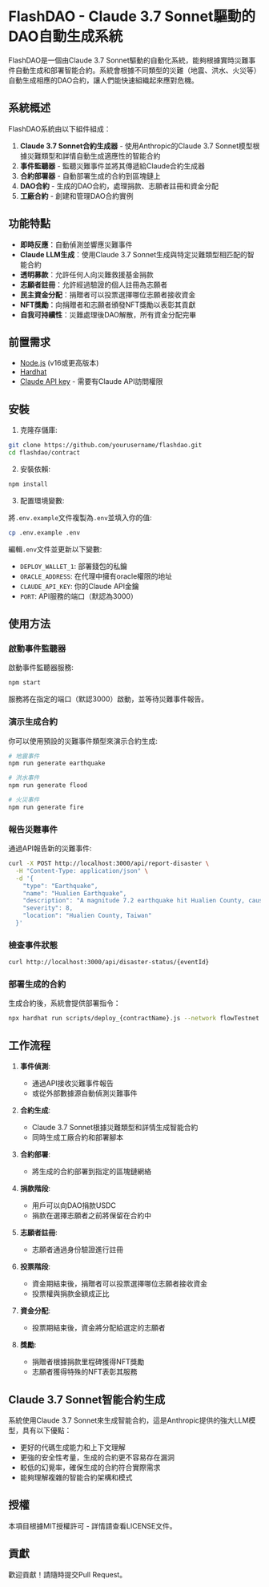 # FlashDAO - Claude 3.7 Sonnet驅動的DAO自動生成系統

FlashDAO是一個由Claude 3.7 Sonnet驅動的自動化系統，能夠根據實時災難事件自動生成和部署智能合約。系統會根據不同類型的災難（地震、洪水、火災等）自動生成相應的DAO合約，讓人們能快速組織起來應對危機。

## 系統概述

FlashDAO系統由以下組件組成：

1. **Claude 3.7 Sonnet合約生成器** - 使用Anthropic的Claude 3.7 Sonnet模型根據災難類型和詳情自動生成適應性的智能合約
2. **事件監聽器** - 監聽災難事件並將其傳遞給Claude合約生成器
3. **合約部署器** - 自動部署生成的合約到區塊鏈上
4. **DAO合約** - 生成的DAO合約，處理捐款、志願者註冊和資金分配
5. **工廠合約** - 創建和管理DAO合約實例

## 功能特點

- **即時反應**：自動偵測並響應災難事件
- **Claude LLM生成**：使用Claude 3.7 Sonnet生成與特定災難類型相匹配的智能合約
- **透明募款**：允許任何人向災難救援基金捐款
- **志願者註冊**：允許經過驗證的個人註冊為志願者
- **民主資金分配**：捐贈者可以投票選擇哪位志願者接收資金
- **NFT獎勵**：向捐贈者和志願者頒發NFT獎勵以表彰其貢獻
- **自我可持續性**：災難處理後DAO解散，所有資金分配完畢

## 前置需求

- [Node.js](https://nodejs.org/) (v16或更高版本)
- [Hardhat](https://hardhat.org/)
- [Claude API key](https://www.anthropic.com/) - 需要有Claude API訪問權限

## 安裝

1. 克隆存儲庫:

```bash
git clone https://github.com/yourusername/flashdao.git
cd flashdao/contract
```

2. 安裝依賴:

```bash
npm install
```

3. 配置環境變數:

將`.env.example`文件複製為`.env`並填入你的值:

```bash
cp .env.example .env
```

編輯`.env`文件並更新以下變數:

- `DEPLOY_WALLET_1`: 部署錢包的私鑰
- `ORACLE_ADDRESS`: 在代理中擁有oracle權限的地址
- `CLAUDE_API_KEY`: 你的Claude API金鑰
- `PORT`: API服務的端口（默認為3000）

## 使用方法

### 啟動事件監聽器

啟動事件監聽器服務:

```bash
npm start
```

服務將在指定的端口（默認3000）啟動，並等待災難事件報告。

### 演示生成合約

你可以使用預設的災難事件類型來演示合約生成:

```bash
# 地震事件
npm run generate earthquake

# 洪水事件
npm run generate flood

# 火災事件
npm run generate fire
```

### 報告災難事件

通過API報告新的災難事件:

```bash
curl -X POST http://localhost:3000/api/report-disaster \
  -H "Content-Type: application/json" \
  -d '{
    "type": "Earthquake",
    "name": "Hualien Earthquake",
    "description": "A magnitude 7.2 earthquake hit Hualien County, causing significant damage to infrastructure and displacing thousands of residents.",
    "severity": 8,
    "location": "Hualien County, Taiwan"
  }'
```

### 檢查事件狀態

```bash
curl http://localhost:3000/api/disaster-status/{eventId}
```

### 部署生成的合約

生成合約後，系統會提供部署指令：

```bash
npx hardhat run scripts/deploy_{contractName}.js --network flowTestnet
```

## 工作流程

1. **事件偵測**:
   - 通過API接收災難事件報告
   - 或從外部數據源自動偵測災難事件

2. **合約生成**:
   - Claude 3.7 Sonnet根據災難類型和詳情生成智能合約
   - 同時生成工廠合約和部署腳本

3. **合約部署**:
   - 將生成的合約部署到指定的區塊鏈網絡

4. **捐款階段**:
   - 用戶可以向DAO捐款USDC
   - 捐款在選擇志願者之前將保留在合約中

5. **志願者註冊**:
   - 志願者通過身份驗證進行註冊

6. **投票階段**:
   - 資金期結束後，捐贈者可以投票選擇哪位志願者接收資金
   - 投票權與捐款金額成正比

7. **資金分配**:
   - 投票期結束後，資金將分配給選定的志願者

8. **獎勵**:
   - 捐贈者根據捐款里程碑獲得NFT獎勵
   - 志願者獲得特殊的NFT表彰其服務

## Claude 3.7 Sonnet智能合約生成

系統使用Claude 3.7 Sonnet來生成智能合約，這是Anthropic提供的強大LLM模型，具有以下優點：

- 更好的代碼生成能力和上下文理解
- 更強的安全性考量，生成的合約更不容易存在漏洞
- 較低的幻覺率，確保生成的合約符合實際需求
- 能夠理解複雜的智能合約架構和模式

## 授權

本項目根據MIT授權許可 - 詳情請查看LICENSE文件。

## 貢獻

歡迎貢獻！請隨時提交Pull Request。

